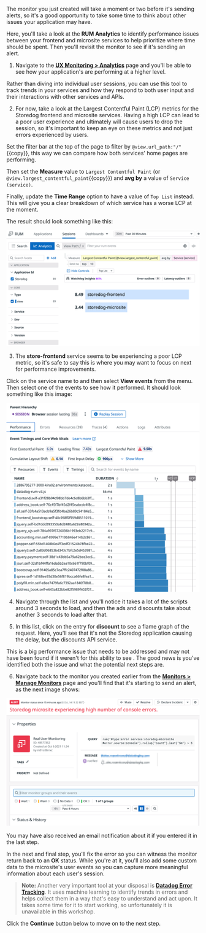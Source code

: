 The monitor you just created will take a moment or two before it's sending alerts, so it's a good opportunity to take some time to think about other issues your application may have.

Here, you'll take a look at the **RUM Analytics** to identify performance issues between your frontend and microsite services to help prioritize where time should be spent. Then you'll revisit the monitor to see if it's sending an alert.

1. Navigate to the <a href="https://app.datadoghq.com/rum/analytics" target="_datadog">**UX Monitoring > Analytics**</a> page and you'll be able to see how your application's are performing at a higher level.

  Rather than diving into individual user sessions, you can use this tool to track trends in your services and how they respond to both user input and their interactions with other services and APIs.

2. For now, take a look at the Largest Contentful Paint (LCP) metrics for the Storedog frontend and microsite services. Having a high LCP can lead to a poor user experience and ultimately will cause users to drop the session, so it's important to keep an eye on these metrics and not just errors experienced by users.

  Set the filter bar at the top of the page to filter by `@view.url_path:"/"`{{copy}}, this way we can compare how both services' home pages are performing.
  
  Then set the **Measure** value to `Largest Contentful Paint` (or `@view.largest_contentful_paint`{{copy}}) and **avg by** a value of `Service (service)`.

  Finally, update the **Time Range** option to have a value of `Top List` instead. This will give you a clear breakdown of which service has a worse LCP at the moment.

  The result should look something like this:

  ![The analytics view compares both service's Largest Contentful Paint metrics for the home page.](assets/analytics-lcp.png)

3. The **store-frontend** service seems to be experiencing a poor LCP metric, so it's safe to say this is where you may want to focus on next for performance improvements.

  Click on the service name to and then select **View events** from the menu. Then select one of the events to see how it performed. It should look something like this image:

  ![The page load time is broken down into different resources to view how long they individually took.](assets/analytics-loadpage.png)

4. Navigate through the list and you'll notice it takes a lot of the scripts around 3 seconds to load, and then the ads and discounts take about another 3 seconds to load after that. 

5. In this list, click on the entry for **discount** to see a flame graph of the request. Here, you'll see that it's not the Storedog application causing the delay, but the discounts API service.

  This is a big performance issue that needs to be addressed and may not have been found if it weren't for this ability to see . The good news is you've identified both the issue and what the potential next steps are.

6. Navigate back to the monitor you created earlier from the <a href="https://app.datadoghq.com/monitors/manage" target="_datadog">**Monitors > Manage Monitors**</a> page and you'll find that it's starting to send an alert, as the next image shows:

  ![The monitor created earlier is now displaying an alert.](assets/monitor-alert.png)

  You may have also received an email notification about it if you entered it in the last step.

In the next and final step, you'll fix the error so you can witness the monitor return back to an **OK** status. While you're at it, you'll also add some custom data to the microsite's user events so you can capture more meaningful information about each user's session.

> **Note:** Another very important tool at your disposal is <a href="https://app.datadoghq.com/rum/error-tracking" target="_datadog">**Datadog Error Tracking**</a>. It uses machine learning to identify trends in errors and helps collect them in a way that's easy to understand and act upon. It takes some time for it to start working, so unfortunately it is unavailable in this workshop.

Click the **Continue** button below to move on to the next step.
